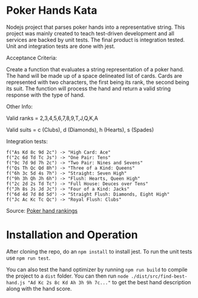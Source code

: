 # Poker Hands Kata

Nodejs project that parses poker hands into a representative string. This project was mainly created to teach test-driven development and all services are backed by unit tests. The final product is integration tested. Unit and integration tests are done with jest.

Acceptance Criteria:

Create a function that evaluates a string representation of a poker hand. The hand will be made up of a space delineated list of cards. Cards are represented with two characters, the first being its rank, the second being its suit. The function will process the hand and return a valid string response with the type of hand.

Other Info:

Valid ranks = 2,3,4,5,6,7,8,9,T,J,Q,K,A

Valid suits = c (Clubs), d (Diamonds), h (Hearts), s (Spades)

Integration tests:

```
f("As Kd 8c 9d 2c") -> "High Card: Ace"
f("2c 6d Td Tc Js") -> "One Pair: Tens"
f("9c 7d 9d 7h 2c") -> "Two Pair: Nines and Sevens"
f("Qs Th Qc Qd 8h") -> "Three of a Kind: Queens"
f("6h 3c 5d 4s 7h") -> "Straight: Seven High"
f("9h 3h Qh Jh 6h") -> "Flush: Hearts, Queen High"
f("2c 2d 2s Td Tc") -> "Full House: Deuces over Tens"
f("Jh 8s Js Jd Jc") -> "Four of a Kind: Jacks"
f("6d 4d 7d 8d 5d") -> "Straight Flush: Diamonds, Eight High"
f("Jc Ac Kc Tc Qc") -> "Royal Flush: Clubs"
```

Source: [Poker hand rankings](https://www.cardplayer.com/rules-of-poker/hand-rankings)

# Installation and Operation



After cloning the repo, do an `npm install` to install jest. To run the unit tests use `npm run test`.

You can also test the hand optimizer by running `npm run build` to compile the project to a `dist` folder. You can then run `node ./dist/src/find-best-hand.js "Ad Kc 2s 8c Kd Ah 3h 9h 7c..."` to get the best hand description along with the hand score.
